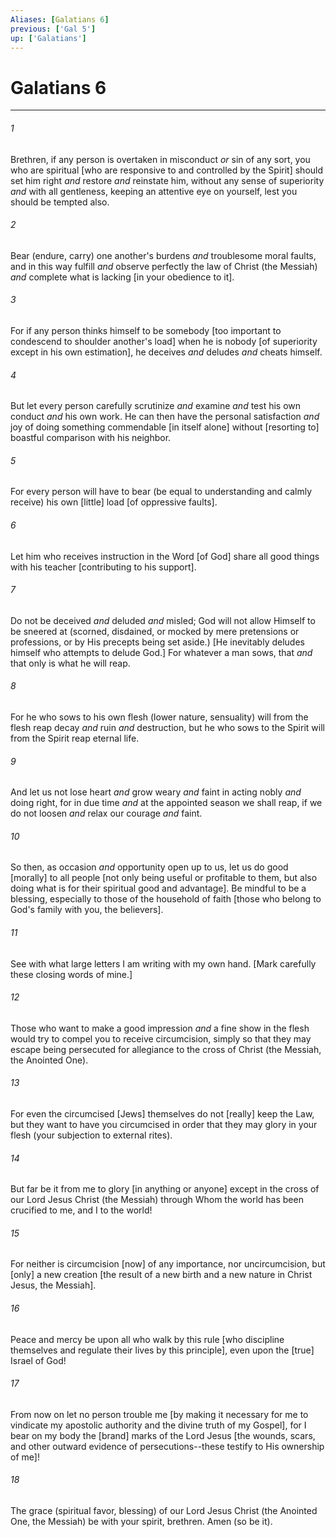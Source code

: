```yaml
---
Aliases: [Galatians 6]
previous: ['Gal 5']
up: ['Galatians']
---
```

# Galatians 6

***


###### 1 


Brethren, if any person is overtaken in misconduct _or_ sin of any sort, you who are spiritual [who are responsive to and controlled by the Spirit] should set him right _and_ restore _and_ reinstate him, without any sense of superiority _and_ with all gentleness, keeping an attentive eye on yourself, lest you should be tempted also. 


###### 2 


Bear (endure, carry) one another's burdens _and_ troublesome moral faults, and in this way fulfill _and_ observe perfectly the law of Christ (the Messiah) _and_ complete what is lacking [in your obedience to it]. 


###### 3 


For if any person thinks himself to be somebody [too important to condescend to shoulder another's load] when he is nobody [of superiority except in his own estimation], he deceives _and_ deludes _and_ cheats himself. 


###### 4 


But let every person carefully scrutinize _and_ examine _and_ test his own conduct _and_ his own work. He can then have the personal satisfaction _and_ joy of doing something commendable [in itself alone] without [resorting to] boastful comparison with his neighbor. 


###### 5 


For every person will have to bear (be equal to understanding and calmly receive) his own [little] load [of oppressive faults]. 


###### 6 


Let him who receives instruction in the Word [of God] share all good things with his teacher [contributing to his support]. 


###### 7 


Do not be deceived _and_ deluded _and_ misled; God will not allow Himself to be sneered at (scorned, disdained, or mocked by mere pretensions or professions, or by His precepts being set aside.) [He inevitably deludes himself who attempts to delude God.] For whatever a man sows, that _and_ that only is what he will reap. 


###### 8 


For he who sows to his own flesh (lower nature, sensuality) will from the flesh reap decay _and_ ruin _and_ destruction, but he who sows to the Spirit will from the Spirit reap eternal life. 


###### 9 


And let us not lose heart _and_ grow weary _and_ faint in acting nobly _and_ doing right, for in due time _and_ at the appointed season we shall reap, if we do not loosen _and_ relax our courage _and_ faint. 


###### 10 


So then, as occasion _and_ opportunity open up to us, let us do good [morally] to all people [not only being useful or profitable to them, but also doing what is for their spiritual good and advantage]. Be mindful to be a blessing, especially to those of the household of faith [those who belong to God's family with you, the believers]. 


###### 11 


See with what large letters I am writing with my own hand. [Mark carefully these closing words of mine.] 


###### 12 


Those who want to make a good impression _and_ a fine show in the flesh would try to compel you to receive circumcision, simply so that they may escape being persecuted for allegiance to the cross of Christ (the Messiah, the Anointed One). 


###### 13 


For even the circumcised [Jews] themselves do not [really] keep the Law, but they want to have you circumcised in order that they may glory in your flesh (your subjection to external rites). 


###### 14 


But far be it from me to glory [in anything or anyone] except in the cross of our Lord Jesus Christ (the Messiah) through Whom the world has been crucified to me, and I to the world! 


###### 15 


For neither is circumcision [now] of any importance, nor uncircumcision, but [only] a new creation [the result of a new birth and a new nature in Christ Jesus, the Messiah]. 


###### 16 


Peace and mercy be upon all who walk by this rule [who discipline themselves and regulate their lives by this principle], even upon the [true] Israel of God! 


###### 17 


From now on let no person trouble me [by making it necessary for me to vindicate my apostolic authority and the divine truth of my Gospel], for I bear on my body the [brand] marks of the Lord Jesus [the wounds, scars, and other outward evidence of persecutions--these testify to His ownership of me]! 


###### 18 


The grace (spiritual favor, blessing) of our Lord Jesus Christ (the Anointed One, the Messiah) be with your spirit, brethren. Amen (so be it).

